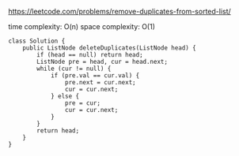 https://leetcode.com/problems/remove-duplicates-from-sorted-list/

time complexity: O(n)
space complexity: O(1)
```
class Solution {
    public ListNode deleteDuplicates(ListNode head) {
        if (head == null) return head;
        ListNode pre = head, cur = head.next;
        while (cur != null) {
            if (pre.val == cur.val) {
                pre.next = cur.next;
                cur = cur.next;
            } else {
                pre = cur;
                cur = cur.next;
            }
        }
        return head;
    }
}
```